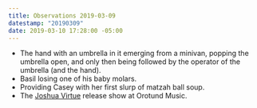 ```yaml
---
title: Observations 2019-03-09
datestamp: "20190309"
date: 2019-03-10 17:28:00 -05:00
---
```


- The hand with an umbrella in it emerging from a minivan, popping the umbrella open, and only then being followed by the operator of the umbrella (and the hand).
- Basil losing one of his baby molars.
- Providing Casey with her first slurp of matzah ball soup.
- The [Joshua Virtue](https://joshuavirtue.bandcamp.com/album/post-faith-dialogues) release show at Orotund Music.
